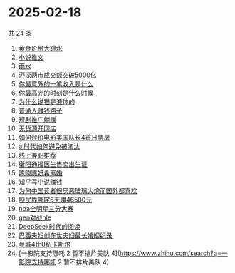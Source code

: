 # 2025-02-18

共 24 条

<!-- BEGIN -->
<!-- 最后更新时间 Tue Feb 18 2025 18:08:21 GMT+0800 (China Standard Time) -->

1. [黄金价格大跳水](https://www.zhihu.com/search?q=黄金价格大跳水)
1. [小说推文](https://www.zhihu.com/search?q=小说推文)
1. [雨水](https://www.zhihu.com/search?q=雨水)
1. [沪深两市成交额突破5000亿](https://www.zhihu.com/search?q=沪深两市成交额突破5000亿)
1. [你最意外的一笔收入是什么](https://www.zhihu.com/search?q=你最意外的一笔收入是什么)
1. [你最高光的时刻是什么时候](https://www.zhihu.com/search?q=你最高光的时刻是什么时候)
1. [为什么说猫是液体的](https://www.zhihu.com/search?q=为什么说猫是液体的)
1. [普通人赚钱路子](https://www.zhihu.com/search?q=普通人赚钱路子)
1. [短剧推广躺赚](https://www.zhihu.com/search?q=短剧推广躺赚)
1. [无货源开网店](https://www.zhihu.com/search?q=无货源开网店)
1. [如何评价电影美国队长4首日票房](https://www.zhihu.com/search?q=如何评价电影美国队长4首日票房)
1. [ai时代如何避免被淘汰](https://www.zhihu.com/search?q=ai时代如何避免被淘汰)
1. [线上兼职推荐](https://www.zhihu.com/search?q=线上兼职推荐)
1. [衡阳通报医生售卖出生证](https://www.zhihu.com/search?q=衡阳通报医生售卖出生证)
1. [陈晓陈妍希离婚](https://www.zhihu.com/search?q=陈晓陈妍希离婚)
1. [知乎写小说赚钱](https://www.zhihu.com/search?q=知乎写小说赚钱)
1. [为何中国读者很厌恶玻璃大炮而国外都喜欢](https://www.zhihu.com/search?q=为何中国读者很厌恶玻璃大炮而国外都喜欢)
1. [股民靠哪咤6天赚46500元](https://www.zhihu.com/search?q=股民靠哪咤6天赚46500元)
1. [nba全明星三分大赛](https://www.zhihu.com/search?q=nba全明星三分大赛)
1. [gen对战hle](https://www.zhihu.com/search?q=gen对战hle)
1. [DeepSeek时代的阅读](https://www.zhihu.com/search?q=DeepSeek时代的阅读)
1. [巴西夫妇创在世夫妇最长婚姻纪录](https://www.zhihu.com/search?q=巴西夫妇创在世夫妇最长婚姻纪录)
1. [曼城4比0纽卡斯尔](https://www.zhihu.com/search?q=曼城4比0纽卡斯尔)
1. [一影院支持哪吒 2 暂不排片美队
   4](https://www.zhihu.com/search?q=一影院支持哪吒 2 暂不排片美队 4)

<!-- END -->

